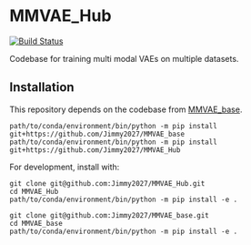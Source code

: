 # MMVAE_Hub
[![Build Status](https://travis-ci.com/Jimmy2027/MMVAE_mnist-svhn-text.svg?branch=main)](https://travis-ci.com/Jimmy2027/MMVAE_mnist-svhn-text)

Codebase for training multi modal VAEs on multiple datasets.

## Installation
This repository depends on the codebase from [MMVAE_base](https://github.com/Jimmy2027/MMVAE_base).
```
path/to/conda/environment/bin/python -m pip install git+https://github.com/Jimmy2027/MMVAE_base
path/to/conda/environment/bin/python -m pip install git+https://github.com/Jimmy2027/MMVAE_Hub
```

For development, install with: 
```
git clone git@github.com:Jimmy2027/MMVAE_Hub.git
cd MMVAE_Hub
path/to/conda/environment/bin/python -m pip install -e .

git clone git@github.com:Jimmy2027/MMVAE_base.git
cd MMVAE_base
path/to/conda/environment/bin/python -m pip install -e .
```